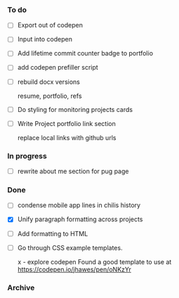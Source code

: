 ### To do
- [ ] Export out of codepen
- [ ] Input into codepen
- [ ] Add lifetime commit counter badge to portfolio
- [ ] add codepen prefiller script
- [ ] rebuild docx versions
  
  resume, portfolio, refs
- [ ] Do styling for monitoring projects cards
- [ ] Write Project portfolio link section
  
  replace local links with github urls

### In progress
- [ ] rewrite about me section for pug page

### Done
- [ ] condense mobile app lines in chilis history
- [x] Unify paragraph formatting across projects
- [ ] Add formatting to HTML
- [ ] Go through CSS example templates.
  
  x - explore codepen
  Found a good template to use at <https://codepen.io/jhawes/pen/oNKzYr>

### Archive
